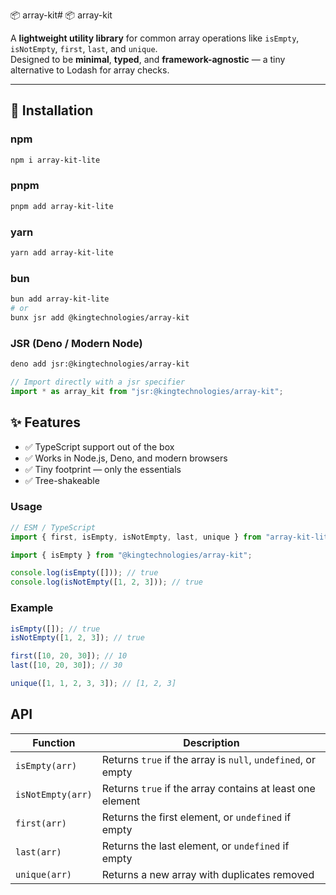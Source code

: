 📦 array-kit# 📦 array-kit

A **lightweight utility library** for common array operations like `isEmpty`, `isNotEmpty`, `first`, `last`, and `unique`.  
Designed to be **minimal**, **typed**, and **framework-agnostic** — a tiny alternative to Lodash for array checks.

---

## 🚀 Installation

### npm

```bash
npm i array-kit-lite
```

### pnpm

```bash
pnpm add array-kit-lite
```

### yarn

```bash
yarn add array-kit-lite
```

### bun

```bash
bun add array-kit-lite
# or
bunx jsr add @kingtechnologies/array-kit
```

### JSR (Deno / Modern Node)

```bash
deno add jsr:@kingtechnologies/array-kit

```

```ts
// Import directly with a jsr specifier
import * as array_kit from "jsr:@kingtechnologies/array-kit";
```

## ✨ Features

- ✅ TypeScript support out of the box
- ✅ Works in Node.js, Deno, and modern browsers
- ✅ Tiny footprint — only the essentials
- ✅ Tree-shakeable

### Usage

```ts
// ESM / TypeScript
import { first, isEmpty, isNotEmpty, last, unique } from "array-kit-lite";
```

<!-- or -->

```ts
import { isEmpty } from "@kingtechnologies/array-kit";

console.log(isEmpty([])); // true
console.log(isNotEmpty([1, 2, 3])); // true
```

### Example

```ts
isEmpty([]); // true
isNotEmpty([1, 2, 3]); // true

first([10, 20, 30]); // 10
last([10, 20, 30]); // 30

unique([1, 1, 2, 3, 3]); // [1, 2, 3]
```

## API

| Function          | Description                                                  |
| ----------------- | ------------------------------------------------------------ |
| `isEmpty(arr)`    | Returns `true` if the array is `null`, `undefined`, or empty |
| `isNotEmpty(arr)` | Returns `true` if the array contains at least one element    |
| `first(arr)`      | Returns the first element, or `undefined` if empty           |
| `last(arr)`       | Returns the last element, or `undefined` if empty            |
| `unique(arr)`     | Returns a new array with duplicates removed                  |
